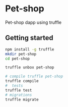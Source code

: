 # Pet-shop

Pet-shop dapp using truffle

## Getting started

```sh
npm install -g truffle
mkdir pet-shop
cd pet-shop

truffle unbox pet-shop
```

```sh
# compile truffle pet-shop
truffle compile
#  tests
truffle test
# migrations
truffle migrate
```

